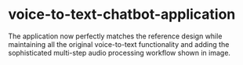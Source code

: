 # voice-to-text-chatbot-application
The application now perfectly matches the reference design while maintaining all the original voice-to-text functionality and adding the sophisticated multi-step audio processing workflow shown in image.
